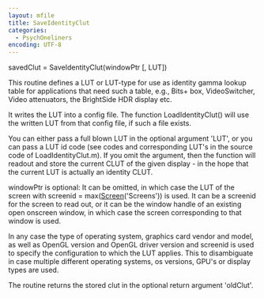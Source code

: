 ```yaml
---
layout: mfile
title: SaveIdentityClut
categories:
  - PsychOneliners
encoding: UTF-8
---
```


savedClut = SaveIdentityClut(windowPtr [, LUT])

This routine defines a LUT or LUT-type for use as identity gamma lookup
table for applications that need such a table, e.g., Bits+ box,
VideoSwitcher, Video attenuators, the BrightSide HDR display etc.

It writes the LUT into a config file. The function LoadIdentityClut()
will use the written LUT from that config file, if such a file exists.

You can either pass a full blown LUT in the optional argument 'LUT', or
you can pass a LUT id code (see codes and corresponding LUT's in the
source code of LoadIdentityClut.m). If you omit the argument, then the
function will readout and store the current CLUT of the given display -
in the hope that the current LUT is actually an identity CLUT.

windowPtr is optional: It can be omitted, in which case the LUT of the
screen with screenid = max([Screen](/docs/Screen)('Screens')) is used. It can be a
screenid for the screen to read out, or it can be the window handle of an
existing open onscreen window, in which case the screen corresponding to
that window is used.

In any case the type of operating system, graphics card vendor and model,
as well as OpenGL version and OpenGL driver version and screenid is used
to specify the configuration to which the LUT applies. This to
disambiguate in case multiple different operating systems, os versions,
GPU's or display types are used.

The routine returns the stored clut in the optional return argument 'oldClut'.
